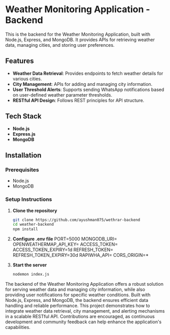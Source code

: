 # Weather Monitoring Application - Backend

This is the backend for the Weather Monitoring Application, built with Node.js, Express, and MongoDB. It provides APIs for retrieving weather data, managing cities, and storing user preferences.

## Features

- **Weather Data Retrieval**: Provides endpoints to fetch weather details for various cities.
- **City Management**: APIs for adding and managing city information.
- **User Threshold Alerts**: Supports sending WhatsApp notifications based on user-defined weather parameter thresholds.
- **RESTful API Design**: Follows REST principles for API structure.

## Tech Stack

- **Node.js**
- **Express.js**
- **MongoDB**

## Installation

### Prerequisites

- Node.js
- MongoDB

### Setup Instructions

1. **Clone the repository**
   ```bash
   git clone https://github.com/ayushman075/wethrar-backend
   cd weather-backend
   npm install

2. **Configure .env file**
    PORT=5000
    MONGODB_URI=
    OPENWEATHERMAP_API_KEY=
    ACCESS_TOKEN=
    ACCESS_TOKEN_EXPIRY=1d
    REFRESH_TOKEN=
    REFRESH_TOKEN_EXPIRY=30d
    RAPIWHA_API=
    CORS_ORIGIN=*


3. **Start the server**
   ```bash
   nodemon index.js


The backend of the Weather Monitoring Application offers a robust solution for serving weather data and managing city information, while also providing user notifications for specific weather conditions. Built with Node.js, Express, and MongoDB, the backend ensures efficient data handling and reliable performance. This project demonstrates how to integrate weather data retrieval, city management, and alerting mechanisms in a scalable RESTful API. Contributions are encouraged, as continuous development and community feedback can help enhance the application's capabilities.
